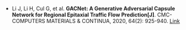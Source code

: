 * Li J, Li H, Cul G, et al. <b>GACNet: A Generative Adversarial Capsule Network for Regional Epitaxial Traffic Flow Prediction[J]</b>. CMC-COMPUTERS MATERIALS & CONTINUA, 2020, 64(2): 925-940. [Link](https://www.techscience.com/cmc/v64n2/39337)